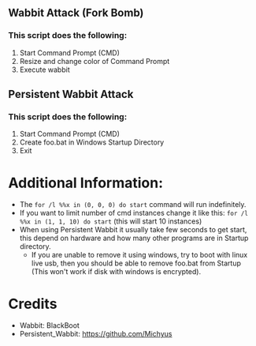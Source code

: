 ## Wabbit Attack (Fork Bomb)
### This script does the following:
1. Start Command Prompt (CMD)
2. Resize and change color of Command Prompt
3. Execute wabbit

## Persistent Wabbit Attack
### This script does the following:
1. Start Command Prompt (CMD)
2. Create foo.bat in Windows Startup Directory
3. Exit

# Additional Information:
- The `for /l %%x in (0, 0, 0) do start` command will run indefinitely.
- If you want to limit number of cmd instances change it like this: ```for /l %%x in (1, 1, 10) do start``` (this will start 10 instances)
- When using Persistent Wabbit it usually take few seconds to get start, this depend on hardware and how many other programs are in Startup directory.
  * If you are unable to remove it using windows, try to boot with linux live usb, then you should be able to remove foo.bat from Startup (This won't work if disk with windows is encrypted).

# Credits
- Wabbit: BlackBoot
- Persistent_Wabbit: https://github.com/Michyus
